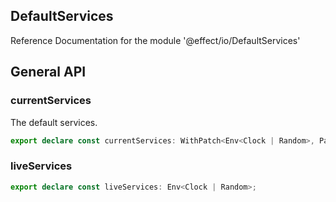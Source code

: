 ## DefaultServices

Reference Documentation for the module '@effect/io/DefaultServices'

## General API

### currentServices

The default services.

```ts
export declare const currentServices: WithPatch<Env<Clock | Random>, Patch<Clock | Random, Clock | Random>>;
```

### liveServices

```ts
export declare const liveServices: Env<Clock | Random>;
```

